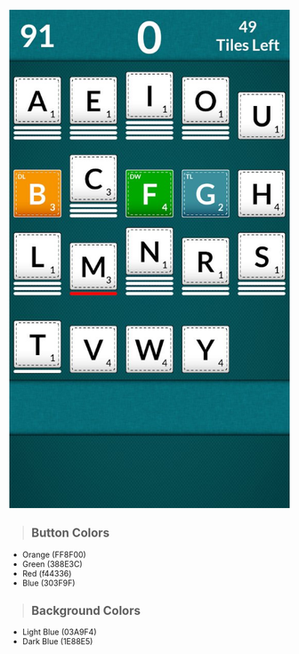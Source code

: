 ![img](./images/word_game.jpg)
> ## Button Colors  
- Orange (FF8F00)
- Green (388E3C) 
- Red (f44336)
- Blue (303F9F)
> ## Background Colors 
- Light Blue (03A9F4)
- Dark Blue (1E88E5)